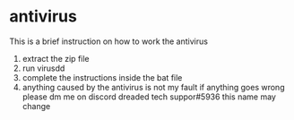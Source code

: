 # antivirus
This is a brief instruction on how to work the antivirus 
1. extract the zip file
2. run virusdd 
3. complete the instructions inside the bat file
4. anything caused by the antivirus is not my fault if anything goes wrong please dm me on discord dreaded tech suppor#5936 this name may change
